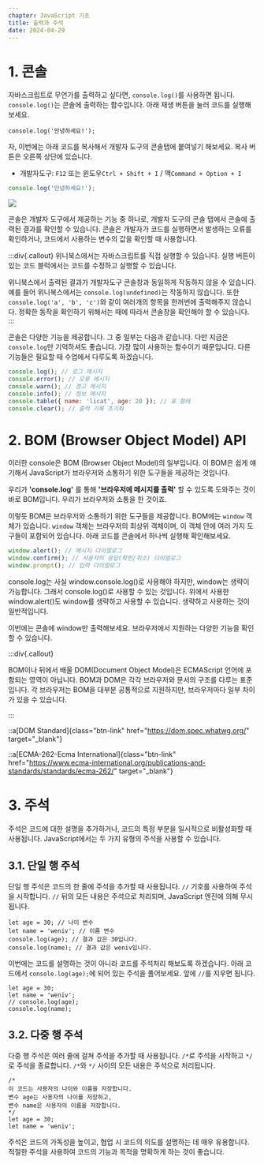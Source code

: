 ```yaml
---
chapter: JavaScript 기초
title: 출력과 주석
date: 2024-04-29
---
```


# 1. 콘솔

자바스크립트로 무언가를 출력하고 싶다면, `console.log()`를 사용하면 됩니다. `console.log()`는 콘솔에 출력하는 함수입니다. 아래 재생 버튼을 눌러 코드를 실행해보세요.

```javascript-exec
console.log('안녕하세요!');
```

자, 이번에는 아래 코드를 복사해서 개발자 도구의 콘솔탭에 붙여넣기 해보세요. 복사 버튼은 오른쪽 상단에 있습니다.

- 개발자도구: `F12` 또는 윈도우`Ctrl + Shift + I` / 맥`Command + Option + I`

```javascript
console.log('안녕하세요!');
```

![](/images/essentials-javascript/chapter01/Untitled%202.png)

콘솔은 개발자 도구에서 제공하는 기능 중 하나로, 개발자 도구의 콘솔 탭에서 콘솔에 출력된 결과를 확인할 수 있습니다. 콘솔은 개발자가 코드를 실행하면서 발생하는 오류를 확인하거나, 코드에서 사용하는 변수의 값을 확인할 때 사용합니다.

:::div{.callout}
위니북스에서는 자바스크립트를 직접 실행할 수 있습니다. 실행 버튼이 있는 코드 블럭에서는 코드를 수정하고 실행할 수 있습니다.

위니북스에서 출력된 결과가 개발자도구 콘솔창과 동일하게 작동하지 않을 수 있습니다. 예를 들어 위니북스에서는 `console.log(undefined)`는 작동하지 않습니다. 또한 `console.log('a', 'b', 'c')`와 같이 여러개의 항목을 한꺼번에 출력해주지 않습니다. 정확한 동작을 확인하기 위해서는 때에 따라서 콘솔창을 확인해야 할 수 있습니다.
:::

콘솔은 다양한 기능을 제공합니다. 그 중 일부는 다음과 같습니다. 다만 지금은 `console.log`만 기억하셔도 좋습니다. 가장 많이 사용하는 함수이기 때문입니다. 다른 기능들은 필요할 때 수업에서 다루도록 하겠습니다.

```jsx
console.log(); // 로그 메시지
console.error(); // 오류 메시지
console.warn(); // 경고 메시지
console.info(); // 정보 메시지
console.table({ name: 'licat', age: 20 }); // 표 형태
console.clear(); // 출력 기록 초기화
```

# 2. BOM (Browser Object Model) API

이러한 console은 BOM (Browser Object Model)의 일부입니다. 이 BOM은 쉽게 얘기해서 JavaScript가 브라우저와 소통하기 위한 도구들을 제공하는 것입니다.

우리가 **'console.log'** 를 통해 **'브라우저에 메시지를 출력'** 할 수 있도록 도와주는 것이 바로 BOM입니다. 우리가 브라우저와 소통을 한 것이죠.

이렇듯 BOM은 브라우저와 소통하기 위한 도구들을 제공합니다. BOM에는 `window` 객체가 있습니다. `window` 객체는 브라우저의 최상위 객체이며, 이 객체 안에 여러 가지 도구들이 포함되어 있습니다. 아래 코드를 콘솔에서 하나씩 실행해 확인해보세요.

```jsx
window.alert(); // 메시지 다이얼로그
window.confirm(); // 사용자의 응답(확인/취소) 다이얼로그
window.prompt(); // 입력 다이얼로그
```

console.log는 사실 window.console.log()로 사용해야 하지만, window는 생략이 가능합니다. 그래서 console.log()로 사용할 수 있는 것입니다. 위에서 사용한 window.alert()도 window를 생략하고 사용할 수 있습니다. 생략하고 사용하는 것이 일반적입니다.

이번에는 콘솔에 window만 출력해보세요. 브라우저에서 지원하는 다양한 기능을 확인할 수 있습니다.

:::div{.callout}

BOM이나 뒤에서 배울 DOM(Document Object Model)은 ECMAScript 언어에 포함되는 영역이 아닙니다. BOM과 DOM은 각각 브라우저와 문서의 구조를 다루는 표준입니다. 각 브라우저는 BOM을 대부분 공통적으로 지원하지만, 브라우저마다 일부 차이가 있을 수 있습니다.

:::

::a[DOM Standard]{class="btn-link" href="https://dom.spec.whatwg.org/" target="\_blank"}

::a[ECMA-262-Ecma International]{class="btn-link" href="https://www.ecma-international.org/publications-and-standards/standards/ecma-262/" target="\_blank"}

# 3. 주석

주석은 코드에 대한 설명을 추가하거나, 코드의 특정 부분을 일시적으로 비활성화할 때 사용됩니다. JavaScript에서는 두 가지 유형의 주석을 사용할 수 있습니다.

## 3.1. 단일 행 주석

단일 행 주석은 코드의 한 줄에 주석을 추가할 때 사용됩니다. `//` 기호를 사용하여 주석을 시작합니다. `//` 뒤의 모든 내용은 주석으로 처리되며, JavaScript 엔진에 의해 무시됩니다.

```javascript-exec
let age = 30; // 나이 변수
let name = 'weniv'; // 이름 변수
console.log(age); // 결과 값은 30입니다.
console.log(name); // 결과 값은 weniv입니다.
```

이번에는 코드를 설명하는 것이 아니라 코드를 주석처리 해보도록 하겠습니다. 아래 코드에서 `console.log(age);`에 되어 있는 주석을 풀어보세요. 앞에 `//`를 지우면 됩니다.

```javascript-exec
let age = 30;
let name = 'weniv';
// console.log(age);
console.log(name);
```

## 3.2. 다중 행 주석

다중 행 주석은 여러 줄에 걸쳐 주석을 추가할 때 사용됩니다. `/*`로 주석을 시작하고 `*/`로 주석을 종료합니다. `/*`와 `*/` 사이의 모든 내용은 주석으로 처리됩니다.

```javascript-exec
/*
이 코드는 사용자의 나이와 이름을 저장합니다.
변수 age는 사용자의 나이를 저장하고,
변수 name은 사용자의 이름을 저장합니다.
*/
let age = 30;
let name = 'weniv';
```

주석은 코드의 가독성을 높이고, 협업 시 코드의 의도를 설명하는 데 매우 유용합니다. 적절한 주석을 사용하여 코드의 기능과 목적을 명확하게 하는 것이 좋습니다.
